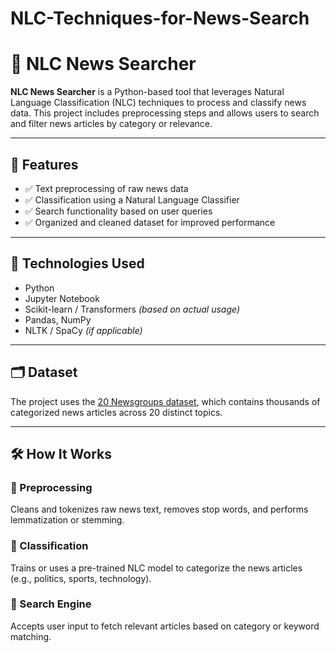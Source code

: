 # NLC-Techniques-for-News-Search

# 📰 NLC News Searcher

**NLC News Searcher** is a Python-based tool that leverages Natural Language Classification (NLC) techniques to process and classify news data. This project includes preprocessing steps and allows users to search and filter news articles by category or relevance.

---

## 📌 Features

- ✅ Text preprocessing of raw news data  
- ✅ Classification using a Natural Language Classifier  
- ✅ Search functionality based on user queries  
- ✅ Organized and cleaned dataset for improved performance  

---

## 🧠 Technologies Used

- Python  
- Jupyter Notebook  
- Scikit-learn / Transformers *(based on actual usage)*  
- Pandas, NumPy  
- NLTK / SpaCy *(if applicable)*  

---

## 🗂️ Dataset

The project uses the [20 Newsgroups dataset](https://www.kaggle.com/code/faressayah/20-news-groups-classification-prediction-cnns), which contains thousands of categorized news articles across 20 distinct topics.

---

## 🛠️ How It Works

### 🔹 Preprocessing
Cleans and tokenizes raw news text, removes stop words, and performs lemmatization or stemming.

### 🔹 Classification
Trains or uses a pre-trained NLC model to categorize the news articles (e.g., politics, sports, technology).

### 🔹 Search Engine
Accepts user input to fetch relevant articles based on category or keyword matching.

